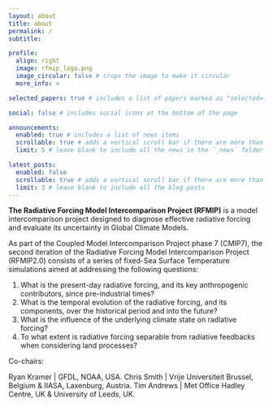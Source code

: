 ```yaml
---
layout: about
title: about
permalink: /
subtitle: 

profile:
  align: right
  image: rfmip_logo.png
  image_circular: false # crops the image to make it circular
  more_info: >

selected_papers: true # includes a list of papers marked as "selected={true}"

social: false # includes social icons at the bottom of the page

announcements:
  enabled: true # includes a list of news items
  scrollable: true # adds a vertical scroll bar if there are more than 3 news items
  limit: 5 # leave blank to include all the news in the `_news` folder

latest_posts:
  enabled: false
  scrollable: true # adds a vertical scroll bar if there are more than 3 new posts items
  limit: 3 # leave blank to include all the blog posts
---
```


**The Radiative Forcing Model Intercomparison Project (RFMIP)** is a model intercomparison project designed to diagnose effective radiative forcing and evaluate its uncertainty in Global Climate Models.

As part of the Coupled Model Intercomparison Project phase 7 (CMIP7), the second iteration of the Radiative Forcing Model Intercomparison Project (RFMIP2.0) consists of a series of fixed-Sea Surface Temperature simulations aimed at addressing the following questions:

1. What is the present-day radiative forcing, and its key anthropogenic contributors, since pre-industrial times?
2. What is the temporal evolution of the radiative forcing, and its components, over the historical period and into the future?
3. What is the influence of the underlying climate state on radiative forcing?
4. To what extent is radiative forcing separable from radiative feedbacks when considering land processes?

Co-chairs:

Ryan Kramer | GFDL, NOAA, USA.
Chris Smith | Vrije Universiteit Brussel, Belgium & IIASA, Laxenburg, Austria.
Tim Andrews | Met Office Hadley Centre, UK & University of Leeds, UK.


<br>
